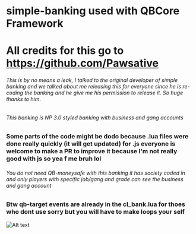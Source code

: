 # simple-banking used with QBCore Framework
# All credits for this go to https://github.com/Pawsative 

###### This is by no means a leak, I talked to the original developer of simple banking and we talked about me releasing this for everyone since he is re-coding the banking and he give me his permission to release it. So huge thanks to him.

###### This banking is NP 3.0 styled banking with business and gang accounts 

### Some parts of the code might be dodo because .lua files were done really quickly (it will get updated) for .js everyone is welcome to make a PR to improve it because I'm not really good with js so yea f me bruh lol

###### You do not need QB-moneysafe with this banking it has society coded in and only players with specific job/gang and grade can see the business and gang account

### Btw qb-target events are already in the cl_bank.lua for thoes who dont use sorry but you will have to make loops your self
![Alt text](https://i.imgur.com/IfT1XkE.png "In-game screenshot")




